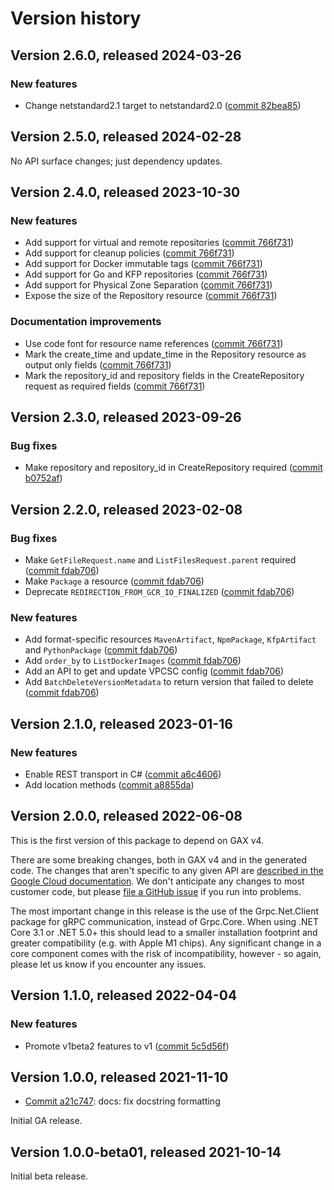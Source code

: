 # Version history

## Version 2.6.0, released 2024-03-26

### New features

- Change netstandard2.1 target to netstandard2.0 ([commit 82bea85](https://github.com/googleapis/google-cloud-dotnet/commit/82bea850661975b9750ac30753528cc9d2e05240))

## Version 2.5.0, released 2024-02-28

No API surface changes; just dependency updates.

## Version 2.4.0, released 2023-10-30

### New features

- Add support for virtual and remote repositories ([commit 766f731](https://github.com/googleapis/google-cloud-dotnet/commit/766f731eafdcded59f327e962976d35f5cb1d791))
- Add support for cleanup policies ([commit 766f731](https://github.com/googleapis/google-cloud-dotnet/commit/766f731eafdcded59f327e962976d35f5cb1d791))
- Add support for Docker immutable tags ([commit 766f731](https://github.com/googleapis/google-cloud-dotnet/commit/766f731eafdcded59f327e962976d35f5cb1d791))
- Add support for Go and KFP repositories ([commit 766f731](https://github.com/googleapis/google-cloud-dotnet/commit/766f731eafdcded59f327e962976d35f5cb1d791))
- Add support for Physical Zone Separation ([commit 766f731](https://github.com/googleapis/google-cloud-dotnet/commit/766f731eafdcded59f327e962976d35f5cb1d791))
- Expose the size of the Repository resource ([commit 766f731](https://github.com/googleapis/google-cloud-dotnet/commit/766f731eafdcded59f327e962976d35f5cb1d791))

### Documentation improvements

- Use code font for resource name references ([commit 766f731](https://github.com/googleapis/google-cloud-dotnet/commit/766f731eafdcded59f327e962976d35f5cb1d791))
- Mark the create_time and update_time in the Repository resource as output only fields ([commit 766f731](https://github.com/googleapis/google-cloud-dotnet/commit/766f731eafdcded59f327e962976d35f5cb1d791))
- Mark the repository_id and repository fields in the CreateRepository request as required fields ([commit 766f731](https://github.com/googleapis/google-cloud-dotnet/commit/766f731eafdcded59f327e962976d35f5cb1d791))

## Version 2.3.0, released 2023-09-26

### Bug fixes

- Make repository and repository_id in CreateRepository required ([commit b0752af](https://github.com/googleapis/google-cloud-dotnet/commit/b0752afb3c5a83bffb901743d9a8cd44d526d574))

## Version 2.2.0, released 2023-02-08

### Bug fixes

- Make `GetFileRequest.name` and `ListFilesRequest.parent` required ([commit fdab706](https://github.com/googleapis/google-cloud-dotnet/commit/fdab7068c60f640d21113616cc77978578a3cf36))
- Make `Package` a resource ([commit fdab706](https://github.com/googleapis/google-cloud-dotnet/commit/fdab7068c60f640d21113616cc77978578a3cf36))
- Deprecate `REDIRECTION_FROM_GCR_IO_FINALIZED` ([commit fdab706](https://github.com/googleapis/google-cloud-dotnet/commit/fdab7068c60f640d21113616cc77978578a3cf36))

### New features

- Add format-specific resources `MavenArtifact`, `NpmPackage`, `KfpArtifact` and `PythonPackage` ([commit fdab706](https://github.com/googleapis/google-cloud-dotnet/commit/fdab7068c60f640d21113616cc77978578a3cf36))
- Add `order_by` to `ListDockerImages` ([commit fdab706](https://github.com/googleapis/google-cloud-dotnet/commit/fdab7068c60f640d21113616cc77978578a3cf36))
- Add an API to get and update VPCSC config ([commit fdab706](https://github.com/googleapis/google-cloud-dotnet/commit/fdab7068c60f640d21113616cc77978578a3cf36))
- Add `BatchDeleteVersionMetadata` to return version that failed to delete ([commit fdab706](https://github.com/googleapis/google-cloud-dotnet/commit/fdab7068c60f640d21113616cc77978578a3cf36))

## Version 2.1.0, released 2023-01-16

### New features

- Enable REST transport in C# ([commit a6c4606](https://github.com/googleapis/google-cloud-dotnet/commit/a6c46063bd961a9dadc728a780d66de772f28e71))
- Add location methods ([commit a8855da](https://github.com/googleapis/google-cloud-dotnet/commit/a8855dae9bdb866553cd29b0fb3f52f4cf529dd5))

## Version 2.0.0, released 2022-06-08

This is the first version of this package to depend on GAX v4.

There are some breaking changes, both in GAX v4 and in the generated
code. The changes that aren't specific to any given API are [described in the Google Cloud
documentation](https://cloud.google.com/dotnet/docs/reference/help/breaking-gax4).
We don't anticipate any changes to most customer code, but please [file a
GitHub issue](https://github.com/googleapis/google-cloud-dotnet/issues/new/choose)
if you run into problems.

The most important change in this release is the use of the Grpc.Net.Client package
for gRPC communication, instead of Grpc.Core. When using .NET Core 3.1 or .NET 5.0+
this should lead to a smaller installation footprint and greater compatibility (e.g.
with Apple M1 chips). Any significant change in a core component comes with the risk
of incompatibility, however - so again, please let us know if you encounter any
issues.


## Version 1.1.0, released 2022-04-04

### New features

- Promote v1beta2 features to v1 ([commit 5c5d56f](https://github.com/googleapis/google-cloud-dotnet/commit/5c5d56f989536b2764bf777e6db6a3a98da6ab27))

## Version 1.0.0, released 2021-11-10

- [Commit a21c747](https://github.com/googleapis/google-cloud-dotnet/commit/a21c747): docs: fix docstring formatting

Initial GA release.

## Version 1.0.0-beta01, released 2021-10-14

Initial beta release.
